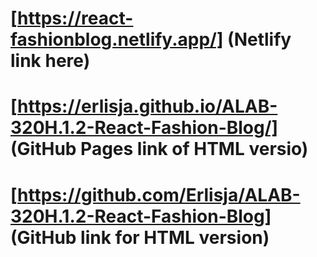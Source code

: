 # [https://react-fashionblog.netlify.app/] (Netlify link here)
# [https://erlisja.github.io/ALAB-320H.1.2-React-Fashion-Blog/] (GitHub Pages link of HTML versio) 
# [https://github.com/Erlisja/ALAB-320H.1.2-React-Fashion-Blog] (GitHub link for HTML version)
